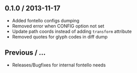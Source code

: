 0.1.0 / 2013-11-17
------------------

* Added fontello configs dumping
* Removed error when CONFIG option not set
* Update path coords instead of adding `transform` attribute
* Removed quotes for glyph codes in diff dump


Previous / ...
------------------

* Releases/Bugfixes for internal fontello needs